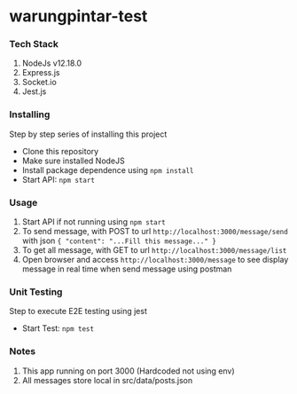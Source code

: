 ﻿# warungpintar-test

### Tech Stack

1. NodeJs v12.18.0
2. Express.js
3. Socket.io
4. Jest.js

### Installing

Step by step series of installing this project
- Clone this repository
- Make sure installed NodeJS
- Install package dependence using ```npm install```
- Start API: ```npm start```

### Usage

1. Start API if not running using ```npm start```
2. To send message, with POST to url ```http://localhost:3000/message/send``` with json ```{ "content": "...Fill this message..." }```
3. To get all message, with GET to url ```http://localhost:3000/message/list```
4. Open browser and access ```http://localhost:3000/message``` to see display message in real time when send message using postman

### Unit Testing

Step to execute E2E testing using jest
- Start Test: ```npm test```

### Notes
1. This app running on port 3000 (Hardcoded not using env)
2. All messages store local in src/data/posts.json